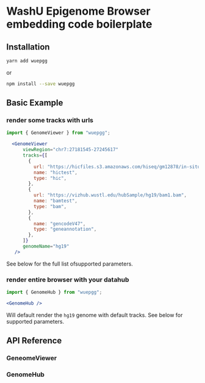 # WashU Epigenome Browser embedding code boilerplate

## Installation

```sh
yarn add wuepgg
```

or

```sh
npm install --save wuepgg
```

## Basic Example

### render some tracks with urls

```jsx
import { GenomeViewer } from "wuepgg";
```

```jsx
  <GenomeViewer
      viewRegion="chr7:27181545-27245617"
      tracks={[
        {
          url: "https://hicfiles.s3.amazonaws.com/hiseq/gm12878/in-situ/combined.hic",
          name: "hictest",
          type: "hic",
        },
        {
          url: "https://vizhub.wustl.edu/hubSample/hg19/bam1.bam",
          name: "bamtest",
          type: "bam",
        },
        {
          name: "gencodeV47",
          type: "geneannotation",
        },
      ]}
      genomeName="hg19"
   />
```

See below for the full list ofsupported parameters.

### render entire browser with your datahub

```jsx
import { GenomeHub } from "wuepgg";
```

```jsx
<GenomeHub />
```

Will default render the `hg19` genome with default tracks. See below for supported parameters.

## API Reference

### GeneomeViewer

### GenomeHub
